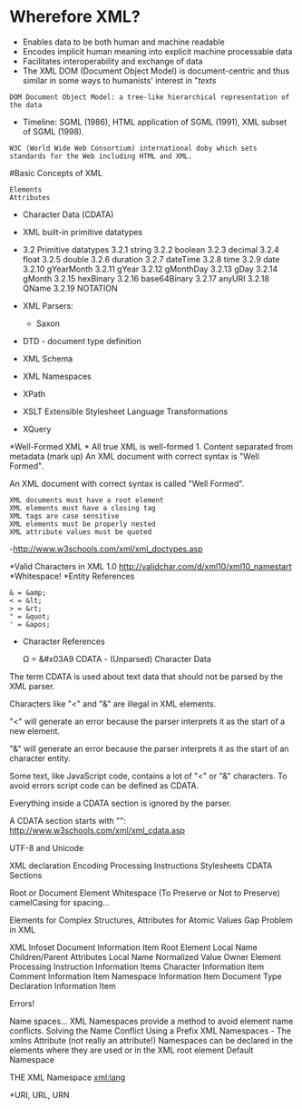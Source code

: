 # Wherefore XML?
* Enables data to be both human and machine readable
* Encodes implicit human meaning into explicit machine processable data
* Facilitates interoperability and exchange of data
* The XML DOM (Document Object Model) is document-centric and thus similar in some ways to humanists' interest in "*texts*

```
DOM Document Object Model: a tree-like hierarchical representation of the data
```

* Timeline: SGML (1986), HTML application of SGML (1991), XML subset of SGML (1998).

```	
W3C (World Wide Web Consortium) international doby which sets standards for the Web including HTML and XML. 
```

#Basic Concepts of XML
```
Elements
Attributes
```
* Character Data (CDATA)
* XML built-in primitive datatypes
* 3.2 Primitive datatypes
        3.2.1 string
        3.2.2 boolean
        3.2.3 decimal
        3.2.4 float
        3.2.5 double
        3.2.6 duration
        3.2.7 dateTime
        3.2.8 time
        3.2.9 date
        3.2.10 gYearMonth
        3.2.11 gYear
        3.2.12 gMonthDay
        3.2.13 gDay
        3.2.14 gMonth
        3.2.15 hexBinary
        3.2.16 base64Binary
        3.2.17 anyURI
        3.2.18 QName
        3.2.19 NOTATION


 * XML Parsers:
 	* Saxon
 * DTD - document type definition
 * XML Schema
 * XML Namespaces
 * XPath
 * XSLT Extensible Stylesheet Language Transformations
 * XQuery
 
 *Well-Formed XML
 	* All true XML is well-formed
 		1. Content separated from metadata (mark up)
 		An XML document with correct syntax is "Well Formed".

An XML document with correct syntax is called "Well Formed".
    
    XML documents must have a root element
    XML elements must have a closing tag
    XML tags are case sensitive
    XML elements must be properly nested
    XML attribute values must be quoted
-http://www.w3schools.com/xml/xml_doctypes.asp
 	
 *Valid Characters in XML 1.0
 http://validchar.com/d/xml10/xml10_namestart
 *Whitespace!
 *Entity References
 
 	& = &amp;
 	< = &lt;
 	> = &rt;
 	" = &quot;
 	' = &apos;
 * Character References
 	
 	Ω  = &#x03A9
 CDATA - (Unparsed) Character Data

The term CDATA is used about text data that should not be parsed by the XML parser.

Characters like "<" and "&" are illegal in XML elements.

"<" will generate an error because the parser interprets it as the start of a new element.

"&" will generate an error because the parser interprets it as the start of an character entity.

Some text, like JavaScript code, contains a lot of "<" or "&" characters. To avoid errors script code can be defined as CDATA.

Everything inside a CDATA section is ignored by the parser.

A CDATA section starts with "<![CDATA[" and ends with "]]>":
http://www.w3schools.com/xml/xml_cdata.asp
 
 UTF-8 and Unicode
 
 XML declaration
 Encoding
 Processing Instructions
 	Stylesheets
 CDATA Sections
 
 Root or Document Element
 Whitespace (To Preserve or Not to Preserve)
 camelCasing for spacing...
 
 Elements for Complex Structures, Attributes for Atomic Values
 Gap Problem in XML
 
 XML Infoset
 	Document Information Item
 	Root Element
 		Local Name
 		Children/Parent
 		Attributes
 			Local Name
 			Normalized Value
 			Owner Element
 	Processing Instruction Information Items
 	Character Information Item
 	Comment Information Item
 	Namespace Information Item
 	Document Type Declaration Information Item
 	
 
 Errors!
 
 Name spaces…
 XML Namespaces provide a method to avoid element name conflicts.
 Solving the Name Conflict Using a Prefix
XML Namespaces - The xmlns Attribute (not really an attribute!)
Namespaces can be declared in the elements where they are used or in the XML root element
Default Namespace

THE XML Namespace
<xml:lang>

*URI, URL, URN